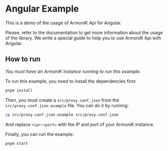 # Angular Example

This is a demo of the usage of ArmoniK Api for Angular.

Please, refer to the documentation to get more information about the usage of the library. We write a special guide to help you to use ArmoniK Api with Angular.

## How to run

_You must have an ArmoniK instance running to run this example._

To run this example, you need to install the dependencies first:

```bash
pnpm install
```

Then, you must create a `src/proxy.conf.json` from the `src/proxy.conf.json.example` file. You can do it by running:

```bash
cp src/proxy.conf.json.example src/proxy.conf.json
```

And replace `<ip>:<port>` with the IP and port of your ArmoniK instance.

Finally, you can run the example:

```bash
pnpm start
```
